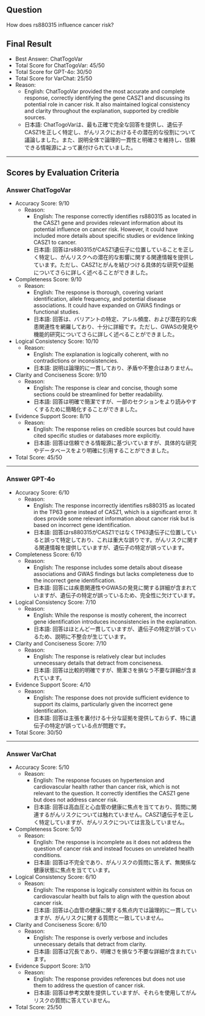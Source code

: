 ## Question

How does rs880315 influence cancer risk?

## Final Result

- Best Answer: ChatTogoVar
- Total Score for ChatTogoVar: 45/50
- Total Score for GPT-4o: 30/50
- Total Score for VarChat: 25/50
- Reason:
  - English: ChatTogoVar provided the most accurate and complete response, correctly identifying the gene CASZ1 and discussing its potential role in cancer risk. It also maintained logical consistency and clarity throughout the explanation, supported by credible sources.
  - 日本語: ChatTogoVarは、最も正確で完全な回答を提供し、遺伝子CASZ1を正しく特定し、がんリスクにおけるその潜在的な役割について議論しました。また、説明全体で論理的一貫性と明確さを維持し、信頼できる情報源によって裏付けられていました。

---

## Scores by Evaluation Criteria

### Answer ChatTogoVar
- Accuracy Score: 9/10
  - Reason: 
    - English: The response correctly identifies rs880315 as located in the CASZ1 gene and provides relevant information about its potential influence on cancer risk. However, it could have included more details about specific studies or evidence linking CASZ1 to cancer.
    - 日本語: 回答はrs880315がCASZ1遺伝子に位置していることを正しく特定し、がんリスクへの潜在的な影響に関する関連情報を提供しています。ただし、CASZ1とがんを結びつける具体的な研究や証拠についてさらに詳しく述べることができました。
- Completeness Score: 9/10
  - Reason: 
    - English: The response is thorough, covering variant identification, allele frequency, and potential disease associations. It could have expanded on GWAS findings or functional studies.
    - 日本語: 回答は、バリアントの特定、アレル頻度、および潜在的な疾患関連性を網羅しており、十分に詳細です。ただし、GWASの発見や機能的研究についてさらに詳しく述べることができました。
- Logical Consistency Score: 10/10
  - Reason: 
    - English: The explanation is logically coherent, with no contradictions or inconsistencies.
    - 日本語: 説明は論理的に一貫しており、矛盾や不整合はありません。
- Clarity and Conciseness Score: 9/10
  - Reason: 
    - English: The response is clear and concise, though some sections could be streamlined for better readability.
    - 日本語: 回答は明確で簡潔ですが、一部のセクションをより読みやすくするために簡略化することができました。
- Evidence Support Score: 8/10
  - Reason: 
    - English: The response relies on credible sources but could have cited specific studies or databases more explicitly.
    - 日本語: 回答は信頼できる情報源に基づいていますが、具体的な研究やデータベースをより明確に引用することができました。
- Total Score: 45/50

---

### Answer GPT-4o
- Accuracy Score: 6/10
  - Reason: 
    - English: The response incorrectly identifies rs880315 as located in the TP63 gene instead of CASZ1, which is a significant error. It does provide some relevant information about cancer risk but is based on incorrect gene identification.
    - 日本語: 回答はrs880315がCASZ1ではなくTP63遺伝子に位置していると誤って特定しており、これは重大な誤りです。がんリスクに関する関連情報を提供していますが、遺伝子の特定が誤っています。
- Completeness Score: 6/10
  - Reason: 
    - English: The response includes some details about disease associations and GWAS findings but lacks completeness due to the incorrect gene identification.
    - 日本語: 回答には疾患関連性やGWASの発見に関する詳細が含まれていますが、遺伝子の特定が誤っているため、完全性に欠けています。
- Logical Consistency Score: 7/10
  - Reason: 
    - English: While the response is mostly coherent, the incorrect gene identification introduces inconsistencies in the explanation.
    - 日本語: 回答はほとんど一貫していますが、遺伝子の特定が誤っているため、説明に不整合が生じています。
- Clarity and Conciseness Score: 7/10
  - Reason: 
    - English: The response is relatively clear but includes unnecessary details that detract from conciseness.
    - 日本語: 回答は比較的明確ですが、簡潔さを損なう不要な詳細が含まれています。
- Evidence Support Score: 4/10
  - Reason: 
    - English: The response does not provide sufficient evidence to support its claims, particularly given the incorrect gene identification.
    - 日本語: 回答は主張を裏付ける十分な証拠を提供しておらず、特に遺伝子の特定が誤っている点が問題です。
- Total Score: 30/50

---

### Answer VarChat
- Accuracy Score: 5/10
  - Reason: 
    - English: The response focuses on hypertension and cardiovascular health rather than cancer risk, which is not relevant to the question. It correctly identifies the CASZ1 gene but does not address cancer risk.
    - 日本語: 回答は高血圧と心血管の健康に焦点を当てており、質問に関連するがんリスクについては触れていません。CASZ1遺伝子を正しく特定していますが、がんリスクについては言及していません。
- Completeness Score: 5/10
  - Reason: 
    - English: The response is incomplete as it does not address the question of cancer risk and instead focuses on unrelated health conditions.
    - 日本語: 回答は不完全であり、がんリスクの質問に答えず、無関係な健康状態に焦点を当てています。
- Logical Consistency Score: 6/10
  - Reason: 
    - English: The response is logically consistent within its focus on cardiovascular health but fails to align with the question about cancer risk.
    - 日本語: 回答は心血管の健康に関する焦点内では論理的に一貫していますが、がんリスクに関する質問と一致していません。
- Clarity and Conciseness Score: 6/10
  - Reason: 
    - English: The response is overly verbose and includes unnecessary details that detract from clarity.
    - 日本語: 回答は冗長であり、明確さを損なう不要な詳細が含まれています。
- Evidence Support Score: 3/10
  - Reason: 
    - English: The response provides references but does not use them to address the question of cancer risk.
    - 日本語: 回答は参考文献を提供していますが、それらを使用してがんリスクの質問に答えていません。
- Total Score: 25/50